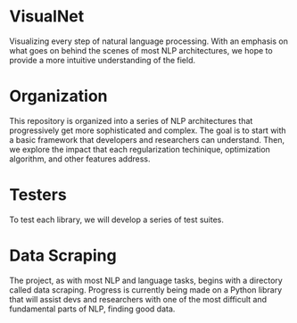# VisualNet
Visualizing every step of natural language processing. With an emphasis on what goes on behind the scenes of most NLP architectures, we hope to provide a more intuitive understanding of the field.

# Organization
This repository is organized into a series of NLP architectures that progressively get more sophisticated and complex. The goal is to start with a basic framework that developers and researchers can understand. Then, we explore the impact that each regularization techinique, optimization algorithm, and other features address. 

# Testers
To test each library, we will develop a series of test suites.



# Data Scraping
The project, as with most NLP and language tasks, begins with a directory called data scraping. Progress is currently being made on a Python library that will assist devs and researchers with one of the most difficult and fundamental parts of NLP, finding good data.
